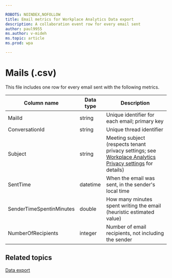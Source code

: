 ```yaml
---

ROBOTS: NOINDEX,NOFOLLOW
title: Email metrics for Workplace Analytics Data export
description: A collaboration event row for every email sent
author: paul9955
ms.author: v-mideh
ms.topic: article
ms.prod: wpa

---
```


# Mails (.csv)

This file includes one row for every email sent with the following metrics.

|Column name|Data type|Description|
|-----------------|---------------|-----------------|
|MailId|string|Unique identifier for each email; primary key|
|ConversationId|string|Unique thread identifier|
|Subject|string|Meeting subject (respects tenant privacy settings; see [Workplace Analytics Privacy settings](../use/privacy-settings.md) for details)|
|SentTime|datetime|When the email was sent, in the sender's local time|
|SenderTimeSpentinMinutes|double|How many minutes spent writing the email (heuristic estimated value)|
|NumberOfRecipients|integer|Number of email recipients, not including the sender|
  
## Related topics

[Data export](./data-access.md)
